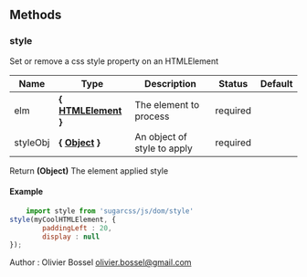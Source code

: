 




## Methods


### style

Set or remove a css style property on an HTMLElement



Name  |  Type  |  Description  |  Status  |  Default
------------  |  ------------  |  ------------  |  ------------  |  ------------
elm  |  **{ <a class="link" href="https://developer.mozilla.org/fr/docs/Web/API/HTMLElement" target="_blank" title="HTMLElement">HTMLElement</a> }**  |  The element to process  |  required  |
styleObj  |  **{ <a class="link" href="https://developer.mozilla.org/fr/docs/Web/JavaScript/Reference/Objets_globaux/Object" target="_blank" title="Object">Object</a> }**  |  An object of style to apply  |  required  |

Return **(Object)** The element applied style
#### Example
```js
	import style from 'sugarcss/js/dom/style'
style(myCoolHTMLElement, {
		paddingLeft : 20,
		display : null
});

```
Author : Olivier Bossel <olivier.bossel@gmail.com>